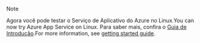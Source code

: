 > [!NOTE]
> <span data-ttu-id="5d3bd-101">Agora você pode testar o Serviço de Aplicativo do Azure no Linux.</span><span class="sxs-lookup"><span data-stu-id="5d3bd-101">You can now try Azure App Service on Linux.</span></span> <span data-ttu-id="5d3bd-102">Para saber mais, confira o [Guia de Introdução](../articles/app-service/app-service-linux-readme.md).</span><span class="sxs-lookup"><span data-stu-id="5d3bd-102">For more information, see [getting started guide](../articles/app-service/app-service-linux-readme.md).</span></span>
> 
> 

